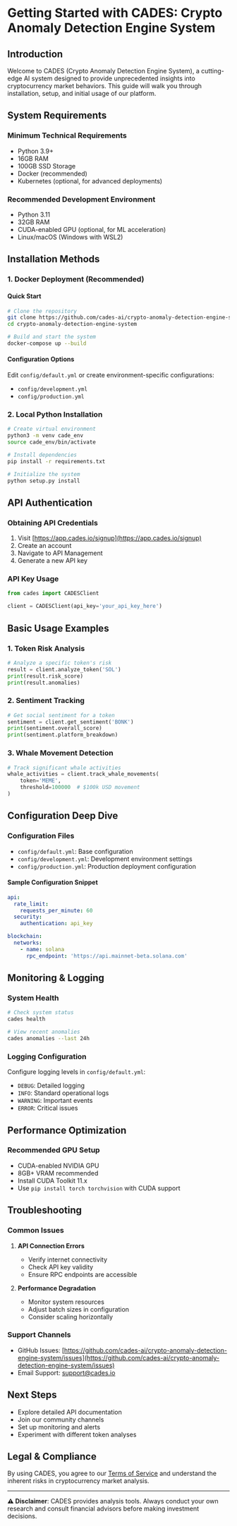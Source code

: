 # Getting Started with CADES: Crypto Anomaly Detection Engine System

## Introduction

Welcome to CADES (Crypto Anomaly Detection Engine  System), a cutting-edge AI system designed to provide unprecedented insights into cryptocurrency market behaviors. This guide will walk you through installation, setup, and initial usage of our platform.

## System Requirements

### Minimum Technical Requirements
- Python 3.9+
- 16GB RAM
- 100GB SSD Storage
- Docker (recommended)
- Kubernetes (optional, for advanced deployments)

### Recommended Development Environment
- Python 3.11
- 32GB RAM
- CUDA-enabled GPU (optional, for ML acceleration)
- Linux/macOS (Windows with WSL2)

## Installation Methods

### 1. Docker Deployment (Recommended)

#### Quick Start
```bash
# Clone the repository
git clone https://github.com/cades-ai/crypto-anomaly-detection-engine-system.git
cd crypto-anomaly-detection-engine-system

# Build and start the system
docker-compose up --build
```

#### Configuration Options
Edit `config/default.yml` or create environment-specific configurations:
- `config/development.yml`
- `config/production.yml`

### 2. Local Python Installation

```bash
# Create virtual environment
python3 -m venv cade_env
source cade_env/bin/activate

# Install dependencies
pip install -r requirements.txt

# Initialize the system
python setup.py install
```

## API Authentication

### Obtaining API Credentials
1. Visit [https://app.cades.io/signup](https://app.cades.io/signup)
2. Create an account
3. Navigate to API Management
4. Generate a new API key

### API Key Usage
```python
from cades import CADESClient

client = CADESClient(api_key='your_api_key_here')
```

## Basic Usage Examples

### 1. Token Risk Analysis
```python
# Analyze a specific token's risk
result = client.analyze_token('SOL')
print(result.risk_score)
print(result.anomalies)
```

### 2. Sentiment Tracking
```python
# Get social sentiment for a token
sentiment = client.get_sentiment('BONK')
print(sentiment.overall_score)
print(sentiment.platform_breakdown)
```

### 3. Whale Movement Detection
```python
# Track significant whale activities
whale_activities = client.track_whale_movements(
    token='MEME', 
    threshold=100000  # $100k USD movement
)
```

## Configuration Deep Dive

### Configuration Files
- `config/default.yml`: Base configuration
- `config/development.yml`: Development environment settings
- `config/production.yml`: Production deployment configuration

#### Sample Configuration Snippet
```yaml
api:
  rate_limit:
    requests_per_minute: 60
  security:
    authentication: api_key

blockchain:
  networks:
    - name: solana
      rpc_endpoint: 'https://api.mainnet-beta.solana.com'
```

## Monitoring & Logging

### System Health
```bash
# Check system status
cades health

# View recent anomalies
cades anomalies --last 24h
```

### Logging Configuration
Configure logging levels in `config/default.yml`:
- `DEBUG`: Detailed logging
- `INFO`: Standard operational logs
- `WARNING`: Important events
- `ERROR`: Critical issues

## Performance Optimization

### Recommended GPU Setup
- CUDA-enabled NVIDIA GPU
- 8GB+ VRAM recommended
- Install CUDA Toolkit 11.x
- Use `pip install torch torchvision` with CUDA support

## Troubleshooting

### Common Issues
1. **API Connection Errors**
   - Verify internet connectivity
   - Check API key validity
   - Ensure RPC endpoints are accessible

2. **Performance Degradation**
   - Monitor system resources
   - Adjust batch sizes in configuration
   - Consider scaling horizontally

### Support Channels
- GitHub Issues: [https://github.com/cades-ai/crypto-anomaly-detection-engine-system/issues](https://github.com/cades-ai/crypto-anomaly-detection-engine-system/issues)
- Email Support: support@cades.io

## Next Steps
- Explore detailed API documentation
- Join our community channels
- Set up monitoring and alerts
- Experiment with different token analyses

## Legal & Compliance
By using CADES, you agree to our [Terms of Service](https://cades.io/terms) and understand the inherent risks in cryptocurrency market analysis.

---

**⚠️ Disclaimer**: CADES provides analysis tools. Always conduct your own research and consult financial advisors before making investment decisions.
